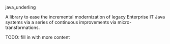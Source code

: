 java_underling

A library to ease the incremental modernization of legacy Enterprise IT Java systems via a series of continuous
improvements via micro-transformations.

TODO: fill in with more content
